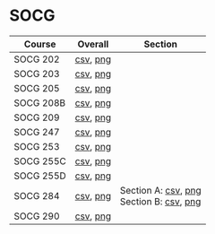 # SOCG

| Course | Overall | Section |
| ------ | ------- | ------- |
| SOCG 202 | [csv](https://github.com/UCSD-Historical-Enrollment-Data/2025Winter/blob/main/overall/SOCG%20202.csv), [png](https://raw.githubusercontent.com/UCSD-Historical-Enrollment-Data/2025Winter/main/plot_overall/SOCG%20202.png) |  |
| SOCG 203 | [csv](https://github.com/UCSD-Historical-Enrollment-Data/2025Winter/blob/main/overall/SOCG%20203.csv), [png](https://raw.githubusercontent.com/UCSD-Historical-Enrollment-Data/2025Winter/main/plot_overall/SOCG%20203.png) |  |
| SOCG 205 | [csv](https://github.com/UCSD-Historical-Enrollment-Data/2025Winter/blob/main/overall/SOCG%20205.csv), [png](https://raw.githubusercontent.com/UCSD-Historical-Enrollment-Data/2025Winter/main/plot_overall/SOCG%20205.png) |  |
| SOCG 208B | [csv](https://github.com/UCSD-Historical-Enrollment-Data/2025Winter/blob/main/overall/SOCG%20208B.csv), [png](https://raw.githubusercontent.com/UCSD-Historical-Enrollment-Data/2025Winter/main/plot_overall/SOCG%20208B.png) |  |
| SOCG 209 | [csv](https://github.com/UCSD-Historical-Enrollment-Data/2025Winter/blob/main/overall/SOCG%20209.csv), [png](https://raw.githubusercontent.com/UCSD-Historical-Enrollment-Data/2025Winter/main/plot_overall/SOCG%20209.png) |  |
| SOCG 247 | [csv](https://github.com/UCSD-Historical-Enrollment-Data/2025Winter/blob/main/overall/SOCG%20247.csv), [png](https://raw.githubusercontent.com/UCSD-Historical-Enrollment-Data/2025Winter/main/plot_overall/SOCG%20247.png) |  |
| SOCG 253 | [csv](https://github.com/UCSD-Historical-Enrollment-Data/2025Winter/blob/main/overall/SOCG%20253.csv), [png](https://raw.githubusercontent.com/UCSD-Historical-Enrollment-Data/2025Winter/main/plot_overall/SOCG%20253.png) |  |
| SOCG 255C | [csv](https://github.com/UCSD-Historical-Enrollment-Data/2025Winter/blob/main/overall/SOCG%20255C.csv), [png](https://raw.githubusercontent.com/UCSD-Historical-Enrollment-Data/2025Winter/main/plot_overall/SOCG%20255C.png) |  |
| SOCG 255D | [csv](https://github.com/UCSD-Historical-Enrollment-Data/2025Winter/blob/main/overall/SOCG%20255D.csv), [png](https://raw.githubusercontent.com/UCSD-Historical-Enrollment-Data/2025Winter/main/plot_overall/SOCG%20255D.png) |  |
| SOCG 284 | [csv](https://github.com/UCSD-Historical-Enrollment-Data/2025Winter/blob/main/overall/SOCG%20284.csv), [png](https://raw.githubusercontent.com/UCSD-Historical-Enrollment-Data/2025Winter/main/plot_overall/SOCG%20284.png) | Section A: [csv](https://github.com/UCSD-Historical-Enrollment-Data/2025Winter/blob/main/section/SOCG%20284_A.csv), [png](https://raw.githubusercontent.com/UCSD-Historical-Enrollment-Data/2025Winter/main/plot_section/SOCG%20284_A.png)<br>Section B: [csv](https://github.com/UCSD-Historical-Enrollment-Data/2025Winter/blob/main/section/SOCG%20284_B.csv), [png](https://raw.githubusercontent.com/UCSD-Historical-Enrollment-Data/2025Winter/main/plot_section/SOCG%20284_B.png) |
| SOCG 290 | [csv](https://github.com/UCSD-Historical-Enrollment-Data/2025Winter/blob/main/overall/SOCG%20290.csv), [png](https://raw.githubusercontent.com/UCSD-Historical-Enrollment-Data/2025Winter/main/plot_overall/SOCG%20290.png) |  |
